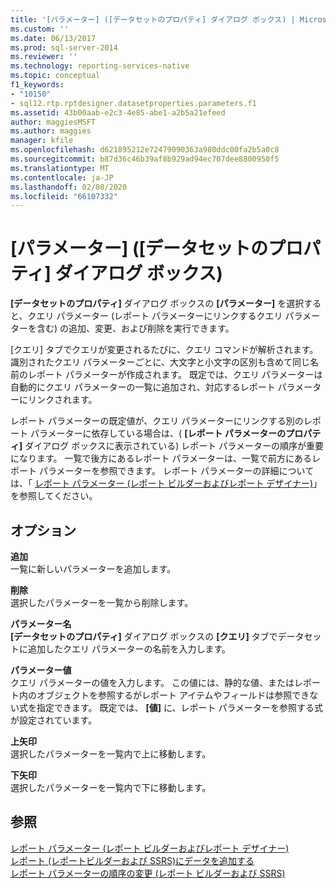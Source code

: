 ```yaml
---
title: '[パラメーター] ([データセットのプロパティ] ダイアログ ボックス) | Microsoft Docs'
ms.custom: ''
ms.date: 06/13/2017
ms.prod: sql-server-2014
ms.reviewer: ''
ms.technology: reporting-services-native
ms.topic: conceptual
f1_keywords:
- "10150"
- sql12.rtp.rptdesigner.datasetproperties.parameters.f1
ms.assetid: 43b00aab-e2c3-4e85-abe1-a2b5a21efeed
author: maggiesMSFT
ms.author: maggies
manager: kfile
ms.openlocfilehash: d621895212e72479090363a980ddc00fa2b5a0c8
ms.sourcegitcommit: b87d36c46b39af8b929ad94ec707dee8800950f5
ms.translationtype: MT
ms.contentlocale: ja-JP
ms.lasthandoff: 02/08/2020
ms.locfileid: "66107332"
---
```

# <a name="dataset-properties-dialog-box-parameters"></a>[パラメーター] ([データセットのプロパティ] ダイアログ ボックス)
  **[データセットのプロパティ]** ダイアログ ボックスの **[パラメーター]** を選択すると、クエリ パラメーター (レポート パラメーターにリンクするクエリ パラメーターを含む) の追加、変更、および削除を実行できます。  
  
 [クエリ] タブでクエリが変更されるたびに、クエリ コマンドが解析されます。 識別されたクエリ パラメーターごとに、大文字と小文字の区別も含めて同じ名前のレポート パラメーターが作成されます。 既定では、クエリ パラメーターは自動的にクエリ パラメーターの一覧に追加され、対応するレポート パラメーターにリンクされます。  
  
 レポート パラメーターの既定値が、クエリ パラメーターにリンクする別のレポート パラメーターに依存している場合は、( **[レポート パラメーターのプロパティ]** ダイアログ ボックスに表示されている) レポート パラメーターの順序が重要になります。 一覧で後方にあるレポート パラメーターは、一覧で前方にあるレポート パラメーターを参照できます。 レポート パラメーターの詳細については、「 [レポート パラメーター (レポート ビルダーおよびレポート デザイナー)](../report-design/report-parameters-report-builder-and-report-designer.md)」を参照してください。  
  
## <a name="options"></a>オプション  
 **追加**  
 一覧に新しいパラメーターを追加します。  
  
 **削除**  
 選択したパラメーターを一覧から削除します。  
  
 **パラメーター名**  
 **[データセットのプロパティ]** ダイアログ ボックスの **[クエリ]** タブでデータセットに追加したクエリ パラメーターの名前を入力します。  
  
 **パラメーター値**  
 クエリ パラメーターの値を入力します。 この値には、静的な値、またはレポート内のオブジェクトを参照するがレポート アイテムやフィールドは参照できない式を指定できます。 既定では、 **[値]** に、レポート パラメーターを参照する式が設定されています。  
  
 **上矢印**  
 選択したパラメーターを一覧内で上に移動します。  
  
 **下矢印**  
 選択したパラメーターを一覧内で下に移動します。  
  
## <a name="see-also"></a>参照  
 [レポート パラメーター (レポート ビルダーおよびレポート デザイナー)](../report-design/report-parameters-report-builder-and-report-designer.md)   
 [レポート &#40;レポートビルダーおよび SSRS&#41;にデータを追加する](report-datasets-ssrs.md)   
 [レポート パラメーターの順序の変更 (レポート ビルダーおよび SSRS)](../report-design/change-the-order-of-a-report-parameter-report-builder-and-ssrs.md)  
  
  
